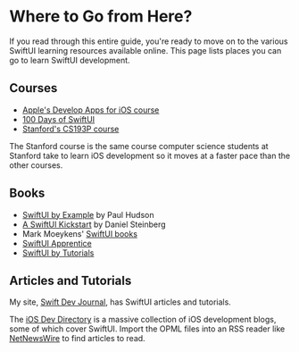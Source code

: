 # Where to Go from Here?

If you read through this entire guide, you're ready to move on to the various SwiftUI learning resources available online. This page lists places you can go to learn SwiftUI development.

## Courses

* [Apple's Develop Apps for iOS course](https://developer.apple.com/tutorials/app-dev-training/)
* [100 Days of SwiftUI](https://www.hackingwithswift.com/100/swiftui)
* [Stanford's CS193P course](https://cs193p.sites.stanford.edu)

The Stanford course is the same course computer science students at Stanford take to learn iOS development so it moves at a faster pace than the other courses.

## Books

* [SwiftUI by Example](https://www.hackingwithswift.com/quick-start/swiftui) by Paul Hudson
* [A SwiftUI Kickstart](https://editorscut.gumroad.com/l/swiftuikickstart) by Daniel Steinberg
* Mark Moeykens' [SwiftUI books](https://www.bigmountainstudio.com/mastery)
* [SwiftUI Apprentice](https://www.raywenderlich.com/books/swiftui-apprentice)
* [SwiftUI by Tutorials](https://www.raywenderlich.com/books/swiftui-by-tutorials)

## Articles and Tutorials

My site, [Swift Dev Journal](https://www.swiftdevjournal.com), has SwiftUI articles and tutorials.

The [iOS Dev Directory](https://iosdevdirectory.com) is a massive collection of iOS development blogs, some of which cover SwiftUI. Import the OPML files into an RSS reader like [NetNewsWire](https://netnewswire.com) to find articles to read.
